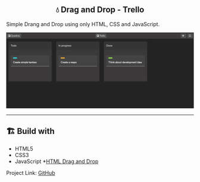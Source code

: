 
<h2 align="center"> 💧 Drag and Drop - Trello </h2>

Simple Drang and Drop using only HTML, CSS and JavaScript.

<p align="center">
  <a href="https://github.com/DaviLima99/coding-front">
    <img src="assets/image1.png" alt="Logo">
  </a>


</p>

<hr/>

<!-- CONTACT -->
## 🏗️ Build with

* HTML5
* CSS3
* JavaScript
*[HTML Drag and Drop](https://developer.mozilla.org/en-US/docs/Web/API/HTML_Drag_and_Drop_API)

Project Link: [GitHub](https://github.com/DaviLima99/coding-front)

<!-- MARKDOWN LINKS & IMAGES -->
<!-- https://www.markdownguide.org/basic-syntax/#reference-style-links -->
[contributors-shield]: https://img.shields.io/github/contributors/DaviLima99/godeliver-web.svg?style=flat-square
[contributors-url]: https://github.com/DaviLima99/godeliver-web/graphs/contributors
[forks-shield]: https://img.shields.io/github/forks/DaviLima99/godeliver-web.svg?style=flat-square
[forks-url]: https://github.com/DaviLima99/godeliver-web/network/members
[stars-shield]: https://img.shields.io/github/stars/DaviLima99/godeliver-web.svg?style=flat-square
[stars-url]: https://github.com/DaviLima99/godeliver-web/stargazers
[issues-shield]: https://img.shields.io/github/issues/DaviLima99/godeliver-web.svg?style=flat-square
[issues-url]: https://github.com/DaviLima99/godeliver-web/issues
[license-shield]: https://img.shields.io/github/license/DaviLima99/godeliver-web.svg?style=flat-square
[license-url]: https://github.com/DaviLima99/godeliver-web/blob/master/LICENSE.txt
[linkedin-shield]: https://img.shields.io/badge/-LinkedIn-black.svg?style=flat-square&logo=linkedin&colorB=555
[linkedin-url]: https://www.linkedin.com/in/davilima99/